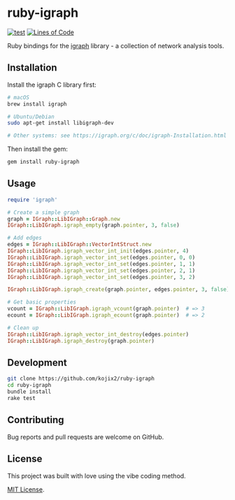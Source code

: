 # ruby-igraph

[![test](https://github.com/kojix2/ruby-igraph/actions/workflows/test.yml/badge.svg)](https://github.com/kojix2/ruby-igraph/actions/workflows/test.yml)
[![Lines of Code](https://img.shields.io/endpoint?url=https%3A%2F%2Ftokei.kojix2.net%2Fbadge%2Fgithub%2Fkojix2%2Fruby-igraph%2Flines)](https://tokei.kojix2.net/github/kojix2/ruby-igraph)

Ruby bindings for the [igraph](https://github.com/igraph/igraph) library - a collection of network analysis tools.

## Installation

Install the igraph C library first:

```bash
# macOS
brew install igraph

# Ubuntu/Debian
sudo apt-get install libigraph-dev

# Other systems: see https://igraph.org/c/doc/igraph-Installation.html
```

Then install the gem:

```bash
gem install ruby-igraph
```

## Usage

```ruby
require 'igraph'

# Create a simple graph
graph = IGraph::LibIGraph::Graph.new
IGraph::LibIGraph.igraph_empty(graph.pointer, 3, false)

# Add edges
edges = IGraph::LibIGraph::VectorIntStruct.new
IGraph::LibIGraph.igraph_vector_int_init(edges.pointer, 4)
IGraph::LibIGraph.igraph_vector_int_set(edges.pointer, 0, 0)
IGraph::LibIGraph.igraph_vector_int_set(edges.pointer, 1, 1)
IGraph::LibIGraph.igraph_vector_int_set(edges.pointer, 2, 1)
IGraph::LibIGraph.igraph_vector_int_set(edges.pointer, 3, 2)

IGraph::LibIGraph.igraph_create(graph.pointer, edges.pointer, 3, false)

# Get basic properties
vcount = IGraph::LibIGraph.igraph_vcount(graph.pointer)  # => 3
ecount = IGraph::LibIGraph.igraph_ecount(graph.pointer)  # => 2

# Clean up
IGraph::LibIGraph.igraph_vector_int_destroy(edges.pointer)
IGraph::LibIGraph.igraph_destroy(graph.pointer)
```

## Development

```bash
git clone https://github.com/kojix2/ruby-igraph
cd ruby-igraph
bundle install
rake test
```

## Contributing

Bug reports and pull requests are welcome on GitHub.

## License

This project was built with love using the vibe coding method.

[MIT License](https://opensource.org/licenses/MIT).
